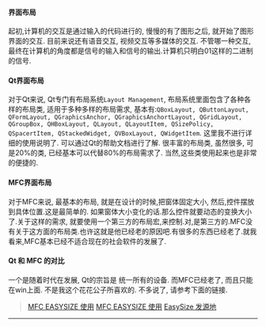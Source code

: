 #### 界面布局

起初,计算机的交互是通过输入的代码进行的, 慢慢的有了图形之后, 就开始了图形界面的交互. 目前来说还有语音交互, 视频交互等多媒体的交互. 不管哪一种交互, 最终在计算机的角度都是信号的输入和信号的输出.计算机只明白01这样的二进制的信号.

#### Qt界面布局

对于Qt来说, Qt专门有布局系统`Layout Management`, 布局系统里面包含了各种各样的布局类, 适用于多种多样的布局需求, 基本有:`QBoxLayout, QButtonLayout, QFormLayout, QGraphicsAnchor, QGraphicsAnchortLayout, QGridLayout, QGroupBox, QHBoxLayout, QLayout, QLayoutItem, QSizePolicy, QSpacertItem, QStackedWidget, QVBoxLayout, QWidgetItem`. 这里我不进行详细的使用说明了. 可以通过Qt的帮助文档进行了解. 很丰富的布局类, 虽然很多, 可是20%的类, 已经基本可以代替80%的布局需求了. 当然,这些类使用起来也是非常的便捷的.

#### MFC界面布局

对于MFC来说, 最基本的布局, 就是在设计的时候,把窗体固定大小, 然后,控件摆放到具体位置.这是最简单的. 如果窗体大小变化的话.那么控件就要动态的变换大小了.关于这样的需求, 就要使用一个第三方的布局宏,来控制.对,是第三方的.MFC没有关于这方面的布局类.也许这就是他已经老的原因吧.有很多的东西已经老了.就我看来,MFC基本已经不适合现在的社会软件的发展了.

#### Qt 和 MFC 的对比

一个是随着时代在发展, Qt的宗旨是 统一所有的设备. 而MFC已经老了, 而且只能在win上面. 不是我这个花花公子所喜欢的. 不多说了, 请参考下面的链接.

> [MFC EASYSIZE 使用](http://blog.csdn.net/arcsinsin/article/details/16413017)
> [MFC EASYSIZE 使用](http://blog.163.com/weidao_xue/blog/static/204541046201221613010199/)
> [EasySize 发源地](https://www.codeproject.com/articles/1657/easysize-dialog-resizing-in-no-time)

---
